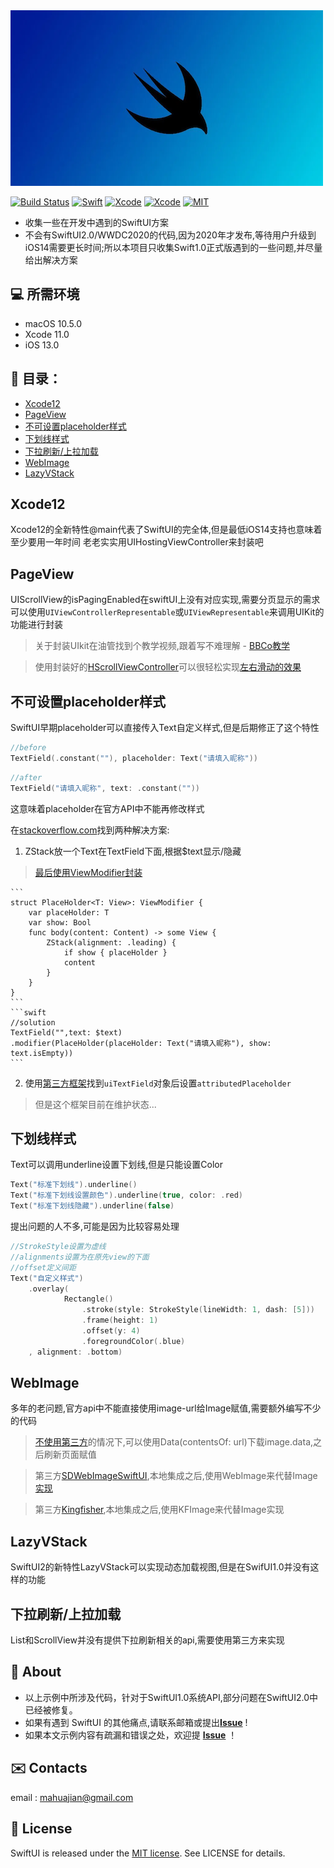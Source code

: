 <img src="https://github.com/Butters2334/SwiftUICode/blob/main/images/banner.png"/>

[![Build Status](https://img.shields.io/badge/platforms-iOS%20%7C%20tvOS%20%7C%20macOS%20%7C%20watchOS-green.svg)](https://github.com/butters2334/SwiftUICode)
[![Swift](https://img.shields.io/badge/Swift-5.1-orange.svg)](https://swift.org)
[![Xcode](https://img.shields.io/badge/Xcode-11.0-blue.svg)](https://developer.apple.com/xcode)
[![Xcode](https://img.shields.io/badge/macOS-15.0-blue.svg)](https://developer.apple.com/macOS)
[![MIT](https://img.shields.io/badge/licenses-MIT-red.svg)](https://opensource.org/licenses/MIT)

- 收集一些在开发中遇到的SwiftUI方案
- 不会有SwiftUI2.0/WWDC2020的代码,因为2020年才发布,等待用户升级到iOS14需要更长时间;所以本项目只收集Swift1.0正式版遇到的一些问题,并尽量给出解决方案

## 💻 所需环境

- macOS 10.5.0
- Xcode 11.0
- iOS 13.0


## 📂 目录：
- [Xcode12](#xcode12)
- [PageView](#pageview)
- [不可设置placeholder样式](#placeholder)
- [下划线样式](#underline)
- [下拉刷新/上拉加载](#pullDownToRefresh)
- [WebImage](#webimage)
- [LazyVStack](#LazyVStack)


<h2 id="xcode12">Xcode12</h2>

Xcode12的全新特性@main代表了SwiftUI的完全体,但是最低iOS14支持也意味着至少要用一年时间
老老实实用UIHostingViewController来封装吧



<h2 id="pageview">PageView</h2>

UIScrollView的isPagingEnabled在swiftUI上没有对应实现,需要分页显示的需求可以使用`UIViewControllerRepresentable`或`UIViewRepresentable`来调用UIKit的功能进行封装

>关于封装UIkit在油管找到个教学视频,跟着写不难理解 - [BBCo教学](https://www.youtube.com/watch?v=Gpxs3q5Wy84&t=1135s)

>使用封装好的[HScrollViewController](/SwiftUICode/pageview/HScrollViewController.swift)可以很轻松实现[左右滑动的效果](/SwiftUICode/pageview/PageViewSolution.swift)


<h2 id="placeholder">不可设置placeholder样式</h2>

SwiftUI早期placeholder可以直接传入Text自定义样式,但是后期修正了这个特性

```swift
//before
TextField(.constant(""), placeholder: Text("请填入昵称"))
```
```swift
//after
TextField("请填入昵称", text: .constant(""))
```
这意味着placeholder在官方API中不能再修改样式

在[stackoverflow.com](https://stackoverflow.com/questions/57688242/swiftui-how-to-change-the-placeholder-color-of-the-textfield/61041398#61041398)找到两种解决方案:

1. ZStack放一个Text在TextField下面,根据$text显示/隐藏
>[最后使用ViewModifier封装](/SwiftUICode/placeholder/PlaceholderSolution.swift)
>
    ```
    struct PlaceHolder<T: View>: ViewModifier {
        var placeHolder: T
        var show: Bool
        func body(content: Content) -> some View {
            ZStack(alignment: .leading) {
                if show { placeHolder }
                content
            }
        }
    }
    ```
    ```swift
    //solution
    TextField("",text: $text)
    .modifier(PlaceHolder(placeHolder: Text("请填入昵称"), show: text.isEmpty))
    ```

2. 使用[第三方框架](https://github.com/siteline/SwiftUI-Introspect)找到`uiTextField`对象后设置`attributedPlaceholder`
>但是这个框架目前在维护状态...


<h2 id="underline">下划线样式</h2>
Text可以调用underline设置下划线,但是只能设置Color

>
```swift
Text("标准下划线").underline()
Text("标准下划线设置颜色").underline(true, color: .red)
Text("标准下划线隐藏").underline(false)
```

提出问题的人不多,可能是因为比较容易处理
>
```swift
//StrokeStyle设置为虚线
//alignments设置为在原先view的下面
//offset定义间距
Text("自定义样式")
    .overlay(
            Rectangle()
                .stroke(style: StrokeStyle(lineWidth: 1, dash: [5]))
                .frame(height: 1)
                .offset(y: 4)
                .foregroundColor(.blue)
    , alignment: .bottom)
```

<h2 id="webimage">WebImage</h2>
多年的老问题,官方api中不能直接使用image-url给Image赋值,需要额外编写不少的代码

>[不使用第三方](/SwiftUICode/WebImage/SimpleImageDemo.swift)的情况下,可以使用Data(contentsOf: url)下载image.data,之后刷新页面赋值

>第三方[SDWebImageSwiftUI](https://github.com/SDWebImage/SDWebImageSwiftUI),本地集成之后,使用WebImage来代替Image[实现](/SwiftUICode/WebImage/SDImgeDemo.swift)

>第三方[Kingfisher](https://github.com/onevcat/Kingfisher),本地集成之后,使用KFImage来代替Image实现

<h2 id="LazyVStack">LazyVStack</h2>
SwiftUI2的新特性LazyVStack可以实现动态加载视图,但是在SwifUI1.0并没有这样的功能


<h2 id="pullDownToRefresh">下拉刷新/上拉加载</h2>
List和ScrollView并没有提供下拉刷新相关的api,需要使用第三方来实现

## 📎 About

* 以上示例中所涉及代码，针对于SwiftUI1.0系统API,部分问题在SwiftUI2.0中已经被修复。
* 如果有遇到 SwiftUI 的其他痛点,请联系邮箱或提出[**Issue**](https://github.com/Butters2334/SwiftUICode/issues/new) !
* 如果本文示例内容有疏漏和错误之处，欢迎提 [**Issue**](https://github.com/Butters2334/SwiftUICode/issues/new) ！



## ✉️ Contacts

email : mahuajian@gmail.com


## 📄 License	

SwiftUI is released under the [MIT license](LICENSE). See LICENSE for details.

